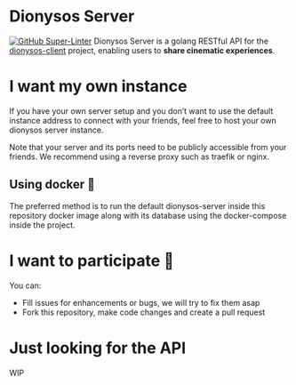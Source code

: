 # Dionysos Server
[![GitHub Super-Linter](https://github.com/Brawdunoir/dionysos-server/workflows/Lint%20Code%20Base/badge.svg)](https://github.com/marketplace/actions/super-linter)
Dionysos Server is a golang RESTful API for the [dionysos-client](https://github.com/Brawdunoir/dionysos-client) project, enabling users to **share cinematic experiences**.

# I want my own instance
If you have your own server setup and you don’t want to use the default instance address to connect with your friends, feel free to host your own dionysos server instance.

Note that your server and its ports need to be publicly accessible from your friends. We recommend using a reverse proxy such as traefik or nginx.

## Using docker 🐳
The preferred method is to run the default dionysos-server inside this repository docker image along with its database using the docker-compose inside the project.

# I want to participate 🍵
You can:
- Fill issues for enhancements or bugs, we will try to fix them asap
- Fork this repository, make code changes and create a pull request

# Just looking for the API
WIP
